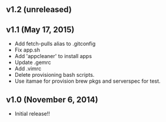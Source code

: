 ## v1.2 (unreleased)


## v1.1 (May 17, 2015)

- Add fetch-pulls alias to .gitconfig
- Fix app.sh
- Add 'appcleaner' to install apps
- Update .gemrc
- Add .vimrc
- Delete provisioning bash scripts.
- Use itamae for provision brew pkgs and serverspec for test.


## v1.0 (November 6, 2014)

- Initial release!!
